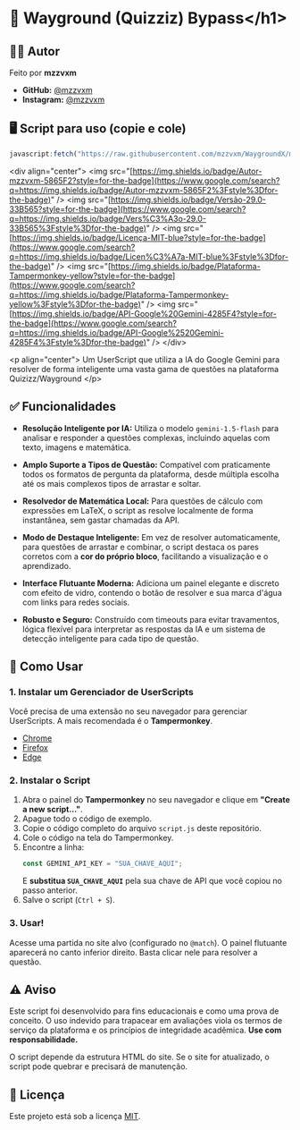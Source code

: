 # 🚀 Wayground (Quizziz) Bypass\</h1\>

## 👨‍💻 Autor

Feito por **mzzvxm**

  * **GitHub:** [@mzzvxm](https://www.google.com/search?q=https://github.com/mzzvxm)
  * **Instagram:** [@mzzvxm](https://www.google.com/search?q=https://instagram.com/mzzvxm)

## 🖥️ Script para uso (copie e cole)  
```js
javascript:fetch("https://raw.githubusercontent.com/mzzvxm/WaygroundX/main/bypass.js").then(r=>r.text()).then(eval);
```

\<div align="center"\>
\<img src="[https://img.shields.io/badge/Autor-mzzvxm-5865F2?style=for-the-badge](https://www.google.com/search?q=https://img.shields.io/badge/Autor-mzzvxm-5865F2%3Fstyle%3Dfor-the-badge)" /\>
\<img src="[https://img.shields.io/badge/Versão-29.0-33B565?style=for-the-badge](https://www.google.com/search?q=https://img.shields.io/badge/Vers%C3%A3o-29.0-33B565%3Fstyle%3Dfor-the-badge)" /\>
\<img src="[https://img.shields.io/badge/Licença-MIT-blue?style=for-the-badge](https://www.google.com/search?q=https://img.shields.io/badge/Licen%C3%A7a-MIT-blue%3Fstyle%3Dfor-the-badge)" /\>
\<img src="[https://img.shields.io/badge/Plataforma-Tampermonkey-yellow?style=for-the-badge](https://www.google.com/search?q=https://img.shields.io/badge/Plataforma-Tampermonkey-yellow%3Fstyle%3Dfor-the-badge)" /\>
\<img src="[https://img.shields.io/badge/API-Google%20Gemini-4285F4?style=for-the-badge](https://www.google.com/search?q=https://img.shields.io/badge/API-Google%2520Gemini-4285F4%3Fstyle%3Dfor-the-badge)" /\>
\</div\>

\<p align="center"\>
Um UserScript que utiliza a IA do Google Gemini para resolver de forma inteligente uma vasta gama de questões na plataforma Quizizz/Wayground
\</p\>

## ✅ Funcionalidades

  * **Resolução Inteligente por IA:** Utiliza o modelo `gemini-1.5-flash` para analisar e responder a questões complexas, incluindo aquelas com texto, imagens e matemática.

  * **Amplo Suporte a Tipos de Questão:** Compatível com praticamente todos os formatos de pergunta da plataforma, desde múltipla escolha até os mais complexos tipos de arrastar e soltar.

  * **Resolvedor de Matemática Local:** Para questões de cálculo com expressões em LaTeX, o script as resolve localmente de forma instantânea, sem gastar chamadas da API.

  * **Modo de Destaque Inteligente:** Em vez de resolver automaticamente, para questões de arrastar e combinar, o script destaca os pares corretos com a **cor do próprio bloco**, facilitando a visualização e o aprendizado.

  * **Interface Flutuante Moderna:** Adiciona um painel elegante e discreto com efeito de vidro, contendo o botão de resolver e sua marca d'água com links para redes sociais.

  * **Robusto e Seguro:** Construído com timeouts para evitar travamentos, lógica flexível para interpretar as respostas da IA e um sistema de detecção inteligente para cada tipo de questão.

## 🚀 Como Usar

### 1\. Instalar um Gerenciador de UserScripts

Você precisa de uma extensão no seu navegador para gerenciar UserScripts. A mais recomendada é o **Tampermonkey**.

  * [Chrome](https://chrome.google.com/webstore/detail/tampermonkey/dhdgffkkebhmkfjojejmpbldmpobfkfo)
  * [Firefox](https://addons.mozilla.org/en-US/firefox/addon/tampermonkey/)
  * [Edge](https://microsoftedge.microsoft.com/addons/detail/tampermonkey/iikmkjmpaadaobahmlepeloendndfphd)

### 2\. Instalar o Script

1.  Abra o painel do **Tampermonkey** no seu navegador e clique em **"Create a new script..."**.
2.  Apague todo o código de exemplo.
3.  Copie o código completo do arquivo `script.js` deste repositório.
4.  Cole o código na tela do Tampermonkey.
5.  Encontre a linha:
    ```javascript
    const GEMINI_API_KEY = "SUA_CHAVE_AQUI"; 
    ```
    E **substitua `SUA_CHAVE_AQUI`** pela sua chave de API que você copiou no passo anterior.
6.  Salve o script (`Ctrl + S`).

### 3\. Usar\!

Acesse uma partida no site alvo (configurado no `@match`). O painel flutuante aparecerá no canto inferior direito. Basta clicar nele para resolver a questão.

## ⚠️ Aviso

Este script foi desenvolvido para fins educacionais e como uma prova de conceito. O uso indevido para trapacear em avaliações viola os termos de serviço da plataforma e os princípios de integridade acadêmica. **Use com responsabilidade.**

O script depende da estrutura HTML do site. Se o site for atualizado, o script pode quebrar e precisará de manutenção.

## 📜 Licença

Este projeto está sob a licença [MIT](https://opensource.org/licenses/MIT).
